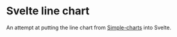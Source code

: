 # Svelte line chart

An attempt at putting the line chart from [Simple-charts](https://github.com/ONSvisual/Simple-charts) into Svelte.
